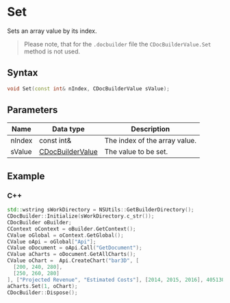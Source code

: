 # Set

Sets an array value by its index.

> Please note, that for the `.docbuilder` file the `CDocBuilderValue.Set` method is not used.

## Syntax

```cpp
void Set(const int& nIndex, CDocBuilderValue sValue);
```

## Parameters

| **Name** | **Data type**                                               | **Description**               |
| -------- | ----------------------------------------------------------- | ----------------------------- |
| nIndex   | const int&                                                  | The index of the array value. |
| sValue   | [CDocBuilderValue](../CDocBuilderValue/CDocBuilderValue.md) | The value to be set.          |

## Example

### C++

```cpp
std::wstring sWorkDirectory = NSUtils::GetBuilderDirectory();
CDocBuilder::Initialize(sWorkDirectory.c_str());
CDocBuilder oBuilder;
CContext oContext = oBuilder.GetContext();
CValue oGlobal = oContext.GetGlobal();
CValue oApi = oGlobal["Api"];
CValue oDocument = oApi.Call("GetDocument");
CValue aCharts = oDocument.GetAllCharts(); 
CValue oChart =  Api.CreateChart("bar3D", [
  [200, 240, 280],
  [250, 260, 280]
], ["Projected Revenue", "Estimated Costs"], [2014, 2015, 2016], 4051300, 2347595, 24);
aCharts.Set(1, oChart);
CDocBuilder::Dispose();
```
